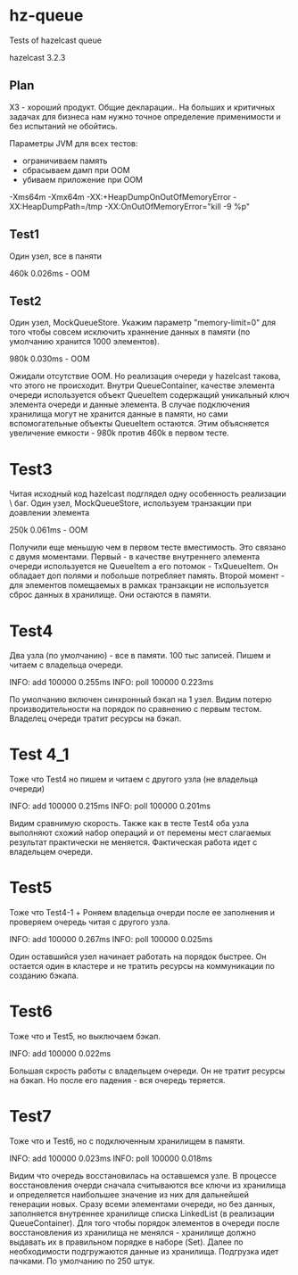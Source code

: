 hz-queue
========

Tests of hazelcast queue

hazelcast 3.2.3

## Plan

ХЗ - хороший продукт. Общие декларации.. На больших и критичных задачах для бизнеса нам нужно точное определение 
применимости и без испытаний не обойтись.

Параметры JVM для всех тестов:
- ограничиваем память
- сбрасываем дамп при OOM
- убиваем приложение при OOM

-Xms64m -Xmx64m -XX:+HeapDumpOnOutOfMemoryError -XX:HeapDumpPath=/tmp -XX:OnOutOfMemoryError="kill -9 %p"



## Test1

Один узел, все в паняти

460k 0.026ms - OOM 

## Test2

Один узел, MockQueueStore. Укажим параметр "memory-limit=0" для того чтобы совсем исключить храннение данных 
в памяти (по умолчанию хранится 1000 элементов).

980k 0.030ms - OOM

Ожидали отсутствие OOM. Но реализация очереди у hazelcast такова, что этого не происходит.
Внутри QueueContainer, качестве элемента очереди используется объект QueueItem содержащий уникальный ключ элемента 
очереди и данные элемента. В случае подключения хранилища могут не хранится данные в памяти, 
но сами вспомогательные объекты QueueItem остаются. Этим объясняется увеличение емкости - 980k против 460k в первом 
тесте.

        
# Test3

Читая исходный код hazelcast подглядел одну особенность реализации \ баг.
Один узел, MockQueueStore, используем транзакции при доавлении элемента

250k 0.061ms - OOM

Получили еще меньшую чем в первом тесте вместимость. Это связано с двумя моментами. Первый - в качестве внутреннего 
элемента очереди используется не QueueItem а его потомок - TxQueueItem. Он обладает доп полями и побольше потребляет 
память. Второй момент - для элементов помещаемых в рамках транзакции не используется сброс данных в хранилище. Они 
остаются в памяти.

# Test4 

Два узла (по умолчанию) - все в памяти. 100 тыс записей.
Пишем и читаем с владельца очереди.

INFO: add 100000	   0.255ms
INFO: poll 100000	   0.223ms

По умолчанию включен синхронный бэкап на 1 узел. 
Видим потерю производительности на порядок по сравнению с первым тестом. Владелец очереди тратит ресурсы на бэкап.

# Test 4_1

Тоже что Test4 но пишем и читаем с другого узла (не владельца очереди)

INFO: add 100000	   0.215ms
INFO: poll 100000	   0.201ms

Видим сравнимую скорость. Также как в тесте Test4 оба узла выполняют схожий набор операций и от перемены 
мест 
слагаемых результат практически не меняется. Фактическая работа идет с владельцем очереди.

# Test5

Тоже что Test4-1 + Роняем владельца очерди после ее заполнения
и проверяем очередь читая с другого узла.

INFO: add 100000	   0.267ms
INFO: poll 100000	   0.025ms

Один оставшийся узел начинает работать на порядок быстрее. Он остается один в кластере и не тратить ресурсы на 
коммуникации по созданию бэкапа.

# Test6

Тоже что и Test5, но выключаем бэкап.

INFO: add 100000	   0.022ms

Большая скрость работы с владельцем очереди. Он не тратит ресурсы на бэкап. Но после его падения - вся очередь теряется.

# Test7

Тоже что и Test6, но с подключенным хранилищем в памяти.

INFO: add 100000	   0.023ms
INFO: poll 100000	   0.018ms

Видим что очередь восстановилась на оставшемся узле.
В процессе восстановления очерди сначала считываются все ключи из хранилища и определяется наибольшее значение из них
 для дальнейшей генерации новых. Сразу всеми элементами очереди, но без данных, заполняется внутреннее хранилище списка 
 LinkedList (в реализации QueueContainer). Для того чтобы порядок элементов в очереди после восстановления из хранилища
  не менялся - хранилище 
 должно выдавать их в правильном порядке в наборе (Set). Далее по необходимости подгружаются данные из хранилища. 
 Подгрузка идет пачками. По умолчанию по 250 штук.  





